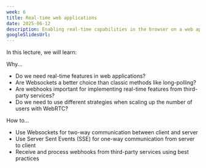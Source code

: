 ```yaml
---
week: 6
title: Real-time web applications
date: 2025-06-12
description: Enabling real-time capabilities in the browser on a web application with text, audio, video and screen sharing; Receiving real-time updates from third-party services with webhooks.
googleSlidesUrl:
---
```


In this lecture, we will learn:

Why...

- Do we need real-time features in web applications?
- Are Websockets a better choice than classic methods like long-polling?
- Are webhooks important for implementing real-time features from third-party services?
- Do we need to use different strategies when scaling up the number of users with WebRTC?

How to...

- Use Websockets for two-way communication between client and server
- Use Server Sent Events (SSE) for one-way communication from server to client
- Receive and process webhooks from third-party services using best practices
